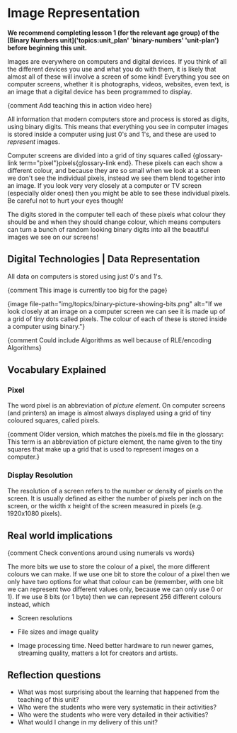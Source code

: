 # Image Representation

**We recommend completing lesson 1 (for the relevant age group) of the [Binary Numbers unit]('topics:unit_plan' 'binary-numbers' 'unit-plan') before beginning this unit.**


Images are everywhere on computers and digital devices.
If you think of all the different devices you use and what you do with them, it is likely that almost all of these will involve a screen of some kind!
Everything you see on computer screens, whether it is photographs, videos, websites, even text, is an image that a digital device has been programmed to display.

{comment Add teaching this in action video here}

All information that modern computers store and process is stored as digits, using binary digits.
This means that everything you see in computer images is stored inside a computer using just 0's and 1's, and these are used to *represent* images.

Computer screens are divided into a grid of tiny squares called {glossary-link term="pixel"}pixels{glossary-link end}.
These pixels can each show a different colour, and because they are so small when we look at a screen we don't see the individual pixels, instead we see them blend together into an image.
If you look very very closely at a computer or TV screen (especially older ones) then you might be able to see these individual pixels. Be careful not to hurt your eyes though!

The digits stored in the computer tell each of these pixels what colour they should be and when they should change colour, which means computers can turn a bunch of random looking binary digits into all the beautiful images we see on our screens!


## Digital Technologies | Data Representation

All data on computers is stored using just 0's and 1's.




{comment This image is currently too big for the page}

{image file-path="img/topics/binary-picture-showing-bits.png" alt="If we look closely at an image on a computer screen we can see it is made up of a grid of tiny dots called pixels. The colour of each of these is stored inside a computer using binary."}

{comment Could include Algorithms as well because of RLE/encoding Algorithms}


## Vocabulary Explained

### Pixel

The word pixel is an abbreviation of *picture element*. On computer screens (and printers) an image is almost always displayed using a grid of tiny coloured squares, called pixels.


{comment Older version, which matches the pixels.md file in the glossary: This term is an abbreviation of picture element, the name given to the tiny squares that make up a grid that is used to represent images on a computer.}


### Display Resolution

The resolution of a screen refers to the number or density of pixels on the screen.
It is usually defined as either the number of pixels per inch on the screen, or the width x height of the screen measured in pixels (e.g. 1920x1080 pixels).


## Real world implications

{comment Check conventions around using numerals vs words}

The more bits we use to store the colour of a pixel, the more different colours we can make.
If we use one bit to store the colour of a pixel then we only have two options for what that colour can be (remember, with one bit we can represent two different values only, because we can only use 0 or 1).
If we use 8 bits (or 1 byte) then we can represent 256 different colours instead, which



- Screen resolutions


- File sizes and image quality


- Image processing time. Need better hardware to run newer games, streaming quality, matters a lot for creators and artists.




## Reflection questions

- What was most surprising about the learning that happened from the teaching of this unit?
- Who were the students who were very systematic in their activities?
- Who were the students who were very detailed in their activities?
- What would I change in my delivery of this unit?
